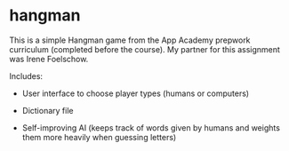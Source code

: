 # hangman

This is a simple Hangman game from the App Academy prepwork curriculum (completed before the course). My partner for this assignment was Irene Foelschow.

Includes:

- User interface to choose player types (humans or computers)

- Dictionary file

- Self-improving AI (keeps track of words given by humans and weights them more heavily when guessing letters)
